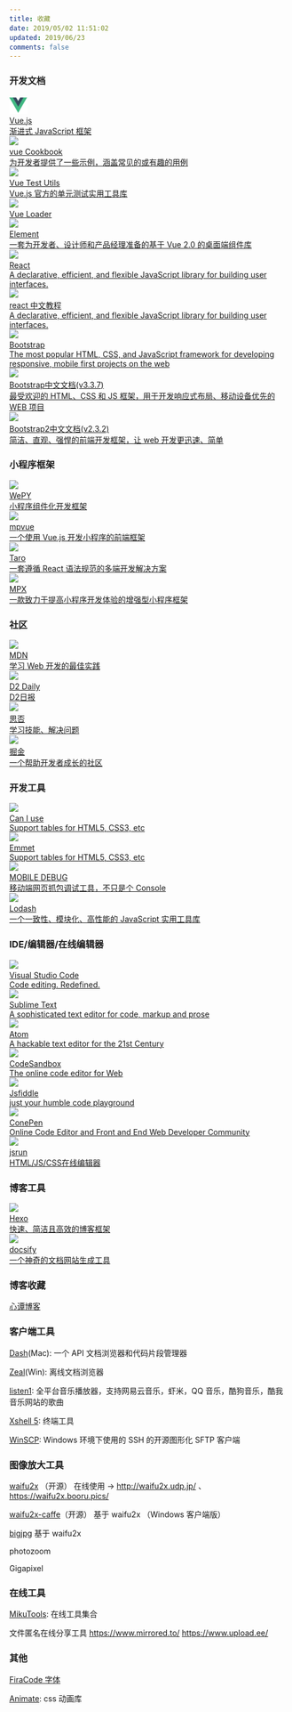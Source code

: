 ```yaml
---
title: 收藏
date: 2019/05/02 11:51:02
updated: 2019/06/23
comments: false
---
```


### 开发文档

<div class="collect">

  <!-- vue -->
  <div class="card">
    <a href="https://cn.vuejs.org/" target="_blank">
      <img src="index/vue.png" />
      <div class="desc">
        <div class="name">Vue.js</div>
        <div class="info">渐进式 JavaScript 框架</div>
      </div>
    </a>
  </div>

  <!-- vue Cookbook -->
  <div class="card">
    <a href="https://cn.vuejs.org/v2/cookbook/" target="_blank">
      <img src="/index/vue.png" />
      <div class="desc">
        <div class="name">vue Cookbook</div>
        <div class="info">为开发者提供了一些示例，涵盖常见的或有趣的用例</div>
      </div>
    </a>
  </div>

  <!-- Vue Test Utils -->
  <div class="card">
    <a href="https://vue-test-utils.vuejs.org/zh/" target="_blank">
      <img src="/index/vue.png" />
      <div class="desc">
        <div class="name">Vue Test Utils</div>
        <div class="info">Vue.js 官方的单元测试实用工具库</div>
      </div>
    </a>
  </div>

  <!-- Vue Loader -->
  <div class="card">
    <a href="https://vue-loader-v14.vuejs.org/zh-cn/" target="_blank">
      <img src="/index/vue.png" />
      <div class="desc">
        <div class="name">Vue Loader</div>
        <div class="info"></div>
      </div>
    </a>
  </div>

  <!-- element -->
  <div class="card">
    <a href="https://element.eleme.cn" target="_blank">
      <img src="/index/element.ico" />
      <div class="desc">
        <div class="name">Element</div>
        <div class="info">一套为开发者、设计师和产品经理准备的基于 Vue 2.0 的桌面端组件库</div>
      </div>
    </a>
  </div>

  <!-- react -->
  <div class="card">
    <a href="https://reactjs.org/" target="_blank">
      <img src="/index/react.svg" />
      <div class="desc">
        <div class="name">React</div>
        <div class="info">A declarative, efficient, and flexible JavaScript library for building user interfaces.</div>
      </div>
    </a>
  </div>

  <!-- react中文教程 -->
  <div class="card">
    <a href="https://react.docschina.org/" target="_blank">
      <img src="/index/react.svg" />
      <div class="desc">
        <div class="name">react 中文教程</div>
        <div class="info">A declarative, efficient, and flexible JavaScript library for building user interfaces.</div>
      </div>
    </a>
  </div>

  <!-- Bootstrap -->
  <div class="card">
    <a href="https://getbootstrap.com/" target="_blank">
      <img src="/index/bootstrap.png" />
      <div class="desc">
        <div class="name">Bootstrap</div>
        <div class="info">The most popular HTML, CSS, and JavaScript framework for developing responsive, mobile first projects on the web</div>
      </div>
    </a>
  </div>

  <!-- Bootstrap中文文档(v3.3.7) -->
  <div class="card">
    <a href="https://v3.bootcss.com/" target="_blank">
      <img src="/index/bootstrap.png" />
      <div class="desc">
        <div class="name">Bootstrap中文文档(v3.3.7)</div>
        <div class="info">最受欢迎的 HTML、CSS 和 JS 框架，用于开发响应式布局、移动设备优先的 WEB 项目</div>
      </div>
    </a>
  </div>

  <!-- Bootstrap中文文档(v2.3.2) -->
  <div class="card">
    <a href="https://v2.bootcss.com/" target="_blank">
      <img src="/index/bootstrap.png" />
      <div class="desc">
        <div class="name">Bootstrap2中文文档(v2.3.2)</div>
        <div class="info">简洁、直观、强悍的前端开发框架，让 web 开发更迅速、简单</div>
      </div>
    </a>
  </div>
</div>

### 小程序框架

<div class="collect">

  <!-- WePY -->
  <div class="card">
    <a href="https://wepyjs.github.io/wepy-docs/" target="_blank">
      <img src="/index/wepy.png" />
      <div class="desc">
        <div class="name">WePY</div>
        <div class="info">小程序组件化开发框架</div>
      </div>
    </a>
  </div>

  <!-- mpvue -->
  <div class="card">
    <a href="http://mpvue.com/" target="_blank">
      <img src="/index/mpvue.ico" />
      <div class="desc">
        <div class="name">mpvue</div>
        <div class="info">一个使用 Vue.js 开发小程序的前端框架</div>
      </div>
    </a>
  </div>

  <!-- Taro -->
  <div class="card">
    <a href="https://taro.jd.com/" target="_blank">
      <img src="/index/taro.ico" />
      <div class="desc">
        <div class="name">Taro</div>
        <div class="info">一套遵循 React 语法规范的多端开发解决方案</div>
      </div>
    </a>
  </div>

  <!-- MPX -->
  <div class="card">
    <a href="https://didi.github.io/mpx/" target="_blank">
      <img src="/index/mpx.ico" />
      <div class="desc">
        <div class="name">MPX</div>
        <div class="info">一款致力于提高小程序开发体验的增强型小程序框架</div>
      </div>
    </a>
  </div>

</div>

### 社区

<div class="collect">

  <!-- mdn -->
  <div class="card">
    <a href="https://developer.mozilla.org/zh-CN/docs/Learn" target="_blank">
      <img src="/index/mozilla.png" />
      <div class="desc">
        <div class="name">MDN</div>
        <div class="info">学习 Web 开发的最佳实践</div>
      </div>
    </a>
  </div>

  <!-- D2 Daily -->
  <div class="card">
    <a href="https://daily.fairyever.com/" target="_blank">
      <img src="/index/d2.png" />
      <div class="desc">
        <div class="name">D2 Daily</div>
        <div class="info">D2日报</div>
      </div>
    </a>
  </div>

  <!-- segmentfault -->
  <div class="card">
    <a href="https://segmentfault.com/" target="_blank">
      <img src="/index/segmentfault.png" />
      <div class="desc">
        <div class="name">思否</div>
        <div class="info">学习技能、解决问题</div>
      </div>
    </a>
  </div>

  <!-- 掘金 -->
  <div class="card">
    <a href="https://juejin.im/" target="_blank">
      <img src="/index/juejin.png" />
      <div class="desc">
        <div class="name">掘金</div>
        <div class="info">一个帮助开发者成长的社区</div>
      </div>
    </a>
  </div>

</div>

### 开发工具

<div class="collect">

  <!-- caniuse -->
  <div class="card">
    <a href="https://www.caniuse.com/" target="_blank">
      <img src="/index/caniuse.png" />
      <div class="desc">
        <div class="name">Can I use</div>
        <div class="info">Support tables for HTML5, CSS3, etc</div>
      </div>
    </a>
  </div>

  <!-- emmet -->
  <div class="card">
    <a href="https://docs.emmet.io/cheat-sheet/" target="_blank">
      <img src="/index/emmet.ico" />
      <div class="desc">
        <div class="name">Emmet</div>
        <div class="info">Support tables for HTML5, CSS3, etc</div>
      </div>
    </a>
  </div>

  <!-- MOBILE DEBUG -->
  <div class="card">
    <a href="https://www.mobiledebug.com/" target="_blank">
      <img src="/index/mobiledebug.png" />
      <div class="desc">
        <div class="name">MOBILE DEBUG</div>
        <div class="info">移动端网页抓包调试工具，不只是个 Console</div>
      </div>
    </a>
  </div>

  <!-- Lodash -->
  <div class="card">
    <a href="https://www.lodashjs.com/" target="_blank">
      <img src="/index/lodash.png" />
      <div class="desc">
        <div class="name">Lodash</div>
        <div class="info">一个一致性、模块化、高性能的 JavaScript 实用工具库</div>
      </div>
    </a>
  </div>

</div>

### IDE/编辑器/在线编辑器

<div class="collect">

  <!-- Visual Studio Code -->
  <div class="card">
    <a href="https://code.visualstudio.com/" target="_blank">
      <img src="/index/vscode.png" />
      <div class="desc">
        <div class="name">Visual Studio Code</div>
        <div class="info">Code editing. Redefined.</div>
      </div>
    </a>
  </div>

  <!-- Sublime Text -->
  <div class="card">
    <a href="https://www.sublimetext.com/" target="_blank">
      <img src="/index/sublimetext.ico" />
      <div class="desc">
        <div class="name">Sublime Text</div>
        <div class="info">A sophisticated text editor for code, markup and prose</div>
      </div>
    </a>
  </div>

  <!-- atom -->
  <div class="card">
    <a href="https://atom.io/" target="_blank">
      <img src="/index/atom.ico" />
      <div class="desc">
        <div class="name">Atom</div>
        <div class="info">A hackable text editor for the 21st Century</div>
      </div>
    </a>
  </div>

  <!-- codesandbox -->
  <div class="card">
    <a href="https://codesandbox.io" target="_blank">
      <img src="/index/codesandbox.ico" />
      <div class="desc">
        <div class="name">CodeSandbox</div>
        <div class="info">The online code editor for Web</div>
      </div>
    </a>
  </div>

  <!-- jsfiddle -->
  <div class="card">
    <a href="https://jsfiddle.net/" target="_blank">
      <img src="/index/jsfiddle.png" />
      <div class="desc">
        <div class="name">Jsfiddle</div>
        <div class="info">just your humble code playground</div>
      </div>
    </a>
  </div>

  <!-- codepen -->
  <div class="card">
    <a href="https://codepen.io/" target="_blank">
      <img src="/index/codepen.ico" />
      <div class="desc">
        <div class="name">ConePen</div>
        <div class="info">Online Code Editor and Front and End Web Developer Community</div>
      </div>
    </a>
  </div>

  <!-- jsrun -->
  <div class="card">
    <a href="https://jsrun.pro/" target="_blank">
      <img src="/index/jsrun.ico" />
      <div class="desc">
        <div class="name">jsrun</div>
        <div class="info">HTML/JS/CSS在线编辑器</div>
      </div>
    </a>
  </div>

</div>

### 博客工具

<div class="collect">

  <!-- Hexo -->
  <div class="card">
    <a href="https://hexo.io/zh-cn/" target="_blank">
      <img src="/index/hexo.png" />
      <div class="desc">
        <div class="name">Hexo</div>
        <div class="info">快速、简洁且高效的博客框架</div>
      </div>
    </a>
  </div>

  <!-- docsify -->
  <div class="card">
    <a href="https://docsify.js.org/#/" target="_blank">
      <img src="/index/docsify.ico" />
      <div class="desc">
        <div class="name">docsify</div>
        <div class="info">一个神奇的文档网站生成工具</div>
      </div>
    </a>
  </div>

</div>

### 博客收藏

[心谭博客](https://xin-tan.com/)

### 客户端工具

[Dash](https://kapeli.com/dash/)(Mac): 一个 API 文档浏览器和代码片段管理器

[Zeal](https://zealdocs.org/)(Win): 离线文档浏览器

[listen1](http://listen1.github.io/listen1/): 全平台音乐播放器，支持网易云音乐，虾米，QQ 音乐，酷狗音乐，酷我音乐网站的歌曲

[Xshell 5](https://www.netsarang.com/products/xsh_overview.html): 终端工具

[WinSCP](https://winscp.net/eng/docs/lang:chs): Windows 环境下使用的 SSH 的开源图形化 SFTP 客户端

### 图像放大工具

[waifu2x](https://github.com/nagadomi/waifu2x) （开源） 在线使用 -> http://waifu2x.udp.jp/ 、 https://waifu2x.booru.pics/

[waifu2x-caffe](https://github.com/lltcggie/waifu2x-caffe/releases)（开源） 基于 waifu2x （Windows 客户端版）

[bigjpg](http://bigjpg.com/) 基于 waifu2x

photozoom

Gigapixel

### 在线工具

[MikuTools](https://tools.imiku.me): 在线工具集合

文件匿名在线分享工具 https://www.mirrored.to/ https://www.upload.ee/

### 其他

[FiraCode 字体](https://github.com/tonsky/FiraCode)

[Animate](https://daneden.github.io/animate.css/): css 动画库
